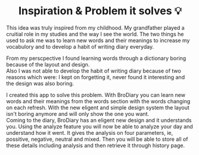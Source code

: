 <h1 align='center'> Inspiration & Problem it solves 💡 </h1>
<p>This idea was truly inspired from my childhood. My grandfather played a cruitial role in my studies and the way I see the world. The two things he used to ask me was to learn new words and their meanings to increase my vocabulory and to develop a habit of writing diary everyday. </p>

<p>From my perscpective I found learning words through a dictionary boring because of the layout and design. <br>
Also I was not able to develop the habit of writing diary because of two reasons which were: I kept on forgetting it, never found it interesting and the design was also boring.
</p>
<p>I created this app to solve this problem. With BroDiary you can learn new words and their meanings from the words section with the words changing on each refresh. With the new eligent and simple design system the layout isn't boring anymore and will only show the one you want. <br>
Coming to the diary, BroDiary has an eligent new design and it understands you. Using the analyze feature you will now be able to analyze your day and understand how it went. It gives the analysis on four parameters, ie, possitive, negative, neutral and mixed. Then you will be able to store all of these details including analysis and then retrieve it through history page.
 </p>
